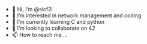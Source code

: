 - 👋 Hi, I’m @sicf2i
- 👀 I’m interested in network management and coding
- 🌱 I’m currently learning C and python
- 💞️ I’m looking to collaborate on 42
- 📫 How to reach me ...

<!---
sicf2i/sicf2i is a ✨ special ✨ repository because its `README.md` (this file) appears on your GitHub profile.
You can click the Preview link to take a look at your changes.
--->
